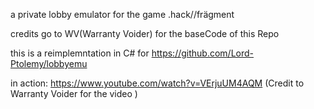 a private lobby emulator for the game .hack//frägment

credits go to WV(Warranty Voider) for the baseCode of this Repo 

this is a reimplemntation in C# for  https://github.com/Lord-Ptolemy/lobbyemu


in action: https://www.youtube.com/watch?v=VErjuUM4AQM (Credit to Warranty Voider for the video )


